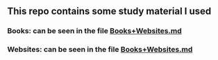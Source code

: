 ## This repo contains some study material I used 
### Books: can be seen in the file [Books+Websites.md](Books+Websites.md)	  
### Websites: can be seen in the file [Books+Websites.md](Books+Websites.md)  
